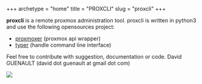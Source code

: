 +++
archetype = "home"
title = "PROXCLI"
slug = "proxcli"
+++

**proxcli** is a remote proxmox administration tool. proxcli is written in python3 and use the following opensources project: 

- [proxmoxer](https://proxmoxer.github.io/docs/2.0/) (proxmox api wrapper)
- [typer](https://typer.tiangolo.com/) (handle command line interface)

Feel free to contribute with suggestion, documentation or code. 
David GUENAULT (david dot guenault at gmail dot com)

![](/images/proxcli_help.png)